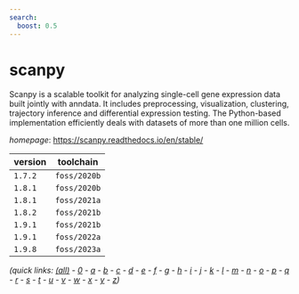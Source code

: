 ```yaml
---
search:
  boost: 0.5
---
```

# scanpy

Scanpy is a scalable toolkit for analyzing single-cell gene expression data built  jointly with anndata. It includes preprocessing, visualization, clustering, trajectory inference  and differential expression testing. The Python-based implementation efficiently deals with  datasets of more than one million cells.

*homepage*: <https://scanpy.readthedocs.io/en/stable/>

version | toolchain
--------|----------
``1.7.2`` | ``foss/2020b``
``1.8.1`` | ``foss/2020b``
``1.8.1`` | ``foss/2021a``
``1.8.2`` | ``foss/2021b``
``1.9.1`` | ``foss/2021b``
``1.9.1`` | ``foss/2022a``
``1.9.8`` | ``foss/2023a``


*(quick links: [(all)](../index.md) - [0](../0/index.md) - [a](../a/index.md) - [b](../b/index.md) - [c](../c/index.md) - [d](../d/index.md) - [e](../e/index.md) - [f](../f/index.md) - [g](../g/index.md) - [h](../h/index.md) - [i](../i/index.md) - [j](../j/index.md) - [k](../k/index.md) - [l](../l/index.md) - [m](../m/index.md) - [n](../n/index.md) - [o](../o/index.md) - [p](../p/index.md) - [q](../q/index.md) - [r](../r/index.md) - [s](../s/index.md) - [t](../t/index.md) - [u](../u/index.md) - [v](../v/index.md) - [w](../w/index.md) - [x](../x/index.md) - [y](../y/index.md) - [z](../z/index.md))*

